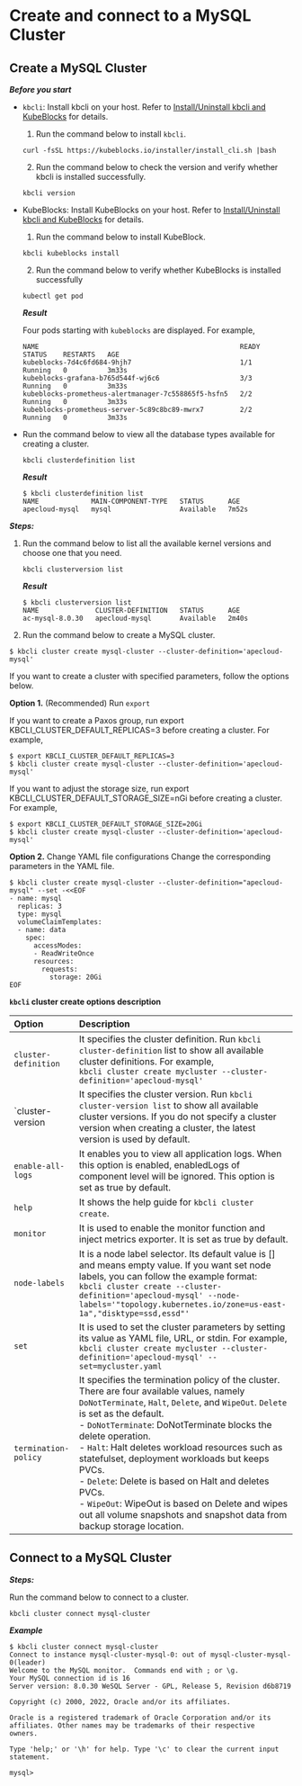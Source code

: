 # Create and connect to a MySQL Cluster
## Create a MySQL Cluster
***Before you start***

* `kbcli`: Install kbcli on your host. Refer to [Install/Uninstall kbcli and KubeBlocks](../../install_kbcli_kubeblocks/install_and_unistall_kbcli_and_kubeblocks.md) for details.
  1. Run the command below to install `kbcli`.
   ```
   curl -fsSL https://kubeblocks.io/installer/install_cli.sh |bash
   ```
  2. Run the command below to check the version and verify whether kbcli is installed successfully.
   ```
   kbcli version
   ```
* KubeBlocks: Install KubeBlocks on your host. Refer to [Install/Uninstall kbcli and KubeBlocks](../../install_kbcli_kubeblocks/install_and_unistall_kbcli_and_kubeblocks.md) for details.
  1. Run the command below to install KubeBlock.
   ```
   kbcli kubeblocks install
   ```
  2. Run the command below to verify whether KubeBlocks is installed successfully
   ```
   kubectl get pod
   ```
   ***Result***

   Four pods starting with `kubeblocks` are displayed. For example,
   ```
   NAME                                                  READY   STATUS    RESTARTS   AGE
   kubeblocks-7d4c6fd684-9hjh7                           1/1     Running   0          3m33s
   kubeblocks-grafana-b765d544f-wj6c6                    3/3     Running   0          3m33s
   kubeblocks-prometheus-alertmanager-7c558865f5-hsfn5   2/2     Running   0          3m33s
   kubeblocks-prometheus-server-5c89c8bc89-mwrx7         2/2     Running   0          3m33s
   ```
* Run the command below to view all the database types available for creating a cluster. 
  ```
  kbcli clusterdefinition list
  ```
  ***Result***

  ```
  $ kbcli clusterdefinition list
  NAME             MAIN-COMPONENT-TYPE   STATUS      AGE
  apecloud-mysql   mysql                 Available   7m52s
  ```

***Steps:***

1. Run the command below to list all the available kernel versions and choose one that you need.
   ```
   kbcli clusterversion list
   ```
   ***Result***

   ```
   $ kbcli clusterversion list
   NAME              CLUSTER-DEFINITION   STATUS      AGE
   ac-mysql-8.0.30   apecloud-mysql       Available   2m40s
   ```
2. Run the command below to create a MySQL cluster. 
  ```
  $ kbcli cluster create mysql-cluster --cluster-definition='apecloud-mysql'
  ```
  If you want to create a cluster with specified parameters, follow the options below.

  **Option 1.** (Recommended) Run `export`

  If you want to create a Paxos group, run export KBCLI_CLUSTER_DEFAULT_REPLICAS=3 before creating a cluster. For example,
  ```
  $ export KBCLI_CLUSTER_DEFAULT_REPLICAS=3
  $ kbcli cluster create mysql-cluster --cluster-definition='apecloud-mysql'
  ```

  If you want to adjust the storage size, run export KBCLI_CLUSTER_DEFAULT_STORAGE_SIZE=nGi before creating a cluster. For example,
  
  ```
  $ export KBCLI_CLUSTER_DEFAULT_STORAGE_SIZE=20Gi
  $ kbcli cluster create mysql-cluster --cluster-definition='apecloud-mysql'
  ```

  **Option 2.** Change YAML file configurations
  Change the corresponding parameters in the YAML file.
  ```
  $ kbcli cluster create mysql-cluster --cluster-definition="apecloud-mysql" --set -<<EOF
  - name: mysql
    replicas: 3
    type: mysql
    volumeClaimTemplates:
    - name: data
      spec:
        accessModes:
        - ReadWriteOnce
        resources:
          requests:
            storage: 20Gi
  EOF
  ```

**`kbcli` cluster create options description**

| Option   | Description      |
| :--      | :--              |
| `cluster-definition` | It specifies the cluster definition. Run `kbcli cluster-definition` list to show all available cluster definitions. For example, <br />```kbcli cluster create mycluster --cluster-definition='apecloud-mysql'``` |
| `cluster-version | It specifies the cluster version. Run `kbcli cluster-version list` to show all available cluster versions. If you do not specify a cluster version when creating a cluster, the latest version is used by default. |
| `enable-all-logs` | It enables you to view all application logs. When this option is enabled, enabledLogs of component level will be ignored. This option is set as true by default. |
| `help` | It shows the help guide for `kbcli cluster create`. |
| `monitor` | It is used to enable the monitor function and inject metrics exporter. It is set as true by default. |
| `node-labels` | It is a node label selector. Its default value is [] and means empty value. If you want set node labels, you can follow the example format: <br />```kbcli cluster create --cluster-definition='apecloud-mysql' --node-labels='"topology.kubernetes.io/zone=us-east-1a","disktype=ssd,essd"'``` |
| `set` | It is used to set the cluster parameters by setting its value as YAML file, URL, or stdin. For example, <br />```kbcli cluster create mycluster --cluster-definition='apecloud-mysql' --set=mycluster.yaml```|
| `termination-policy` | It specifies the termination policy of the cluster. There are four available values, namely `DoNotTerminate`, `Halt`, `Delete`, and `WipeOut`. `Delete` is set as the default. <br /> - `DoNotTerminate`: DoNotTerminate blocks the delete operation. <br /> - `Halt`: Halt deletes workload resources such as statefulset, deployment workloads but keeps PVCs. <br /> - `Delete`: Delete is based on Halt and deletes PVCs. <br /> - `WipeOut`: WipeOut is based on Delete and wipes out all volume snapshots and snapshot data from backup storage location. |

## Connect to a MySQL Cluster

***Steps:***

Run the command below to connect to a cluster.
```
kbcli cluster connect mysql-cluster
```

***Example***

```
$ kbcli cluster connect mysql-cluster
Connect to instance mysql-cluster-mysql-0: out of mysql-cluster-mysql-0(leader)
Welcome to the MySQL monitor.  Commands end with ; or \g.
Your MySQL connection id is 16
Server version: 8.0.30 WeSQL Server - GPL, Release 5, Revision d6b8719

Copyright (c) 2000, 2022, Oracle and/or its affiliates.

Oracle is a registered trademark of Oracle Corporation and/or its
affiliates. Other names may be trademarks of their respective
owners.

Type 'help;' or '\h' for help. Type '\c' to clear the current input statement.

mysql>
```